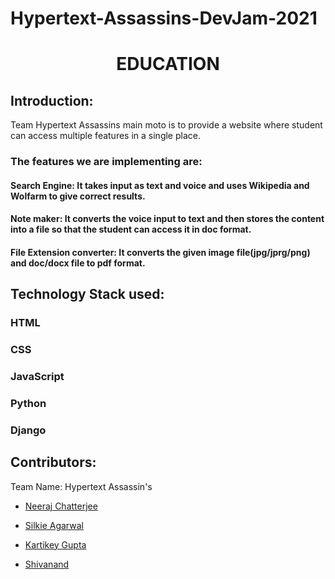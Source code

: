 # Hypertext-Assassins-DevJam-2021

  
<h1 align="center">EDUCATION</h1> 

<p align="center"> 

</p> 

  
## Introduction: 

  

Team Hypertext Assassins main moto is to provide a website where student can access multiple features in a single place.  

### The features we are implementing are: 

 #### Search Engine: It takes input as text and voice and uses Wikipedia and Wolfarm to give correct results. 

 #### Note maker: It converts the voice input to text and then stores the content into a file so that the student can access it in doc format. 

 #### File Extension converter: It converts the given image file(jpg/jprg/png) and doc/docx file to pdf format. 

## Technology Stack used: 

### HTML 

### CSS 

### JavaScript 

### Python 

### Django 

 

## Contributors: 

  

Team Name: Hypertext Assassin's 

 

 * [Neeraj Chatterjee](https://github.com/NeerajChatterjee) 

* [Silkie Agarwal](https://github.com/silkie261001) 

* [Kartikey Gupta](https://github.com/kartikey2991) 

* [Shivanand](https://github.com/pinnacle20)
